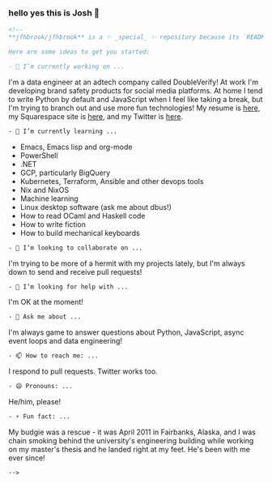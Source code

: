 ### hello yes this is Josh 👋

```html
<!--
**jfhbrook/jfhbrook** is a ✨ _special_ ✨ repository because its `README.md` (this file) appears on your GitHub profile.

Here are some ideas to get you started:

- 🔭 I’m currently working on ...
```

I'm a data engineer at an adtech company called DoubleVerify! At work I'm developing brand safety products for social media platforms. At home I tend to write Python by default and JavaScript when I feel like taking a break, but I'm trying to branch out and use more fun technologies! My resume is [here](https://github.com/resume), my Squarespace site is [here](https://www.josh.agency/), and my Twitter is [here](https://twitter.com/jfhbrook).

```html
- 🌱 I’m currently learning ...
```

* Emacs, Emacs lisp and org-mode
* PowerShell
* .NET
* GCP, particularly BigQuery
* Kubernetes, Terraform, Ansible and other devops tools
* Nix and NixOS
* Machine learning
* Linux desktop software (ask me about dbus!)
* How to read OCaml and Haskell code
* How to write fiction
* How to build mechanical keyboards

```html
- 👯 I’m looking to collaborate on ...
```

I'm trying to be more of a hermit with my projects lately, but I'm always down to send and receive pull requests!

```html
- 🤔 I’m looking for help with ...
```

I'm OK at the moment!

```html
- 💬 Ask me about ...
```

I'm always game to answer questions about Python, JavaScript, async event loops and data engineering!

```html
- 📫 How to reach me: ...
```

I respond to pull requests. Twitter works too.

```html
- 😄 Pronouns: ...
```

He/him, please!

```html
- ⚡ Fun fact: ...
```

My budgie was a rescue - it was April 2011 in Fairbanks, Alaska, and I was chain smoking behind the university's engineering building while working on my master's thesis and he landed right at my feet. He's been with me ever since!

```html
-->
```
